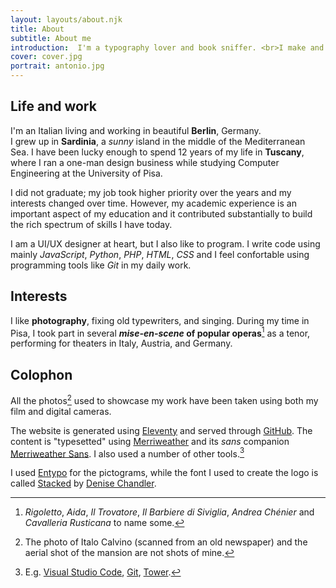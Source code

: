 ```yaml
---
layout: layouts/about.njk
title: About
subtitle: About me
introduction:  I'm a typography lover and book sniffer. <br>I make and enjoy simple things.
cover: cover.jpg
portrait: antonio.jpg
---
```


## Life and work

I'm an Italian living and working in beautiful **Berlin**, Germany.  
I grew up in **Sardinia**, a _sunny_ island in the middle of the Mediterranean Sea. I have been lucky enough to spend 12 years of my life in **Tuscany**, where I ran a one-man design business while studying Computer Engineering at the University of Pisa.

I did not graduate; my job took higher priority over the years and my interests changed over time. However, my academic experience is an important aspect of my education and it contributed substantially to build the rich spectrum of skills I have today.

I am a UI/UX designer at heart, but I also like to program. I write code using mainly _JavaScript_, _Python_, _PHP_, _HTML_, _CSS_ and I feel confortable using programming tools like _Git_ in my daily work.

## Interests

I like **photography**, fixing old typewriters, and singing. During my time in Pisa, I took part in several **_mise-en-scene_ of popular operas**[^1] as a tenor, performing for theaters in Italy, Austria, and Germany.

## Colophon

All the photos[^2] used to showcase my work have been taken using both my film and digital cameras.

The website is generated using [Eleventy](https://www.11ty.dev/) and served through [GitHub](https://github.com/puleddu). The content is  "typesetted" using [Merriweather](https://fonts.google.com/specimen/Merriweather) and its _sans_ companion [Merriweather Sans](https://fonts.google.com/specimen/Merriweather+Sans). I also used a number of other tools.[^3] 

I used [Entypo](http://www.entypo.com/) for the pictograms, while the font I used to create the logo is called [Stacked](https://creativemarket.com/denilchan/3398-Stacked-Font) by [Denise Chandler](https://www.dcfonts.com/).

[^1]: _Rigoletto_, _Aida_, _Il Trovatore_, _Il Barbiere di Siviglia_, _Andrea Chénier_ and _Cavalleria Rusticana_ to name some.
[^2]: The photo of Italo Calvino (scanned from an old newspaper) and the aerial shot of the mansion are not shots of mine.
[^3]: E.g. [Visual Studio Code](https://code.visualstudio.com/), [Git](http://git-scm.com/), [Tower](https://www.git-tower.com/).
